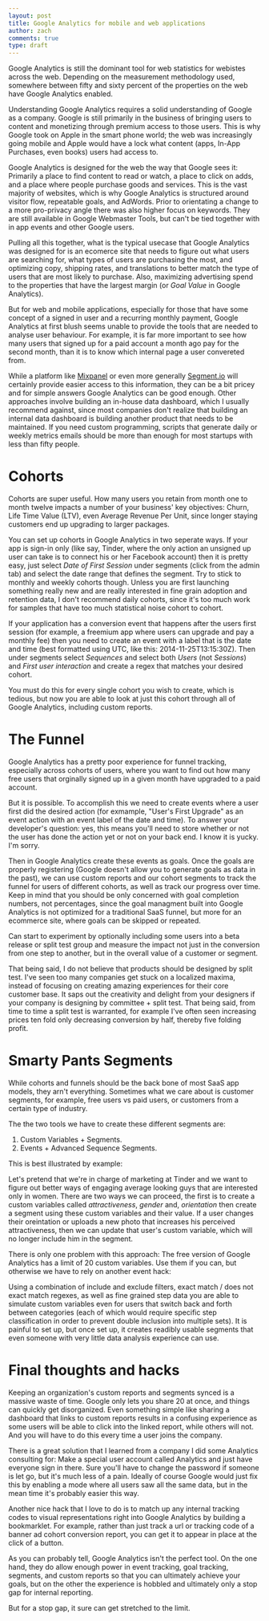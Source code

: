 ```yaml
---
layout: post
title: Google Analytics for mobile and web applications
author: zach
comments: true
type: draft
---
```


Google Analytics is still the dominant tool for web statistics for webistes across the web. Depending on the measurement methodology used, somewhere between fifty and sixty percent of the properties on the web have Google Analytics enabled.

Understanding Google Analytics requires a solid understanding of Google as a company. Google is still primarily in the business of bringing users to content and monetizing through premium access to those users. This is why Google took on Apple in the smart phone world; the web was increasingly going mobile and Apple would have a lock what content (apps, In-App Purchases, even books) users had access to.

Google Analytics is designed for the web the way that Google sees it: Primarily a place to find content to read or watch, a place to click on adds, and a place where people purchase goods and services. This is the vast majority of websites, which is why Google Analytics is structured around visitor flow, repeatable goals, and AdWords. Prior to orientating a change to a more pro-privacy angle there was also higher focus on keywords. They are still available in Google Webmaster Tools, but can't be tied together with in app events and other Google users.

Pulling all this together, what is the typical usecase that Google Analytics was designed for is an ecomerce site that needs to figure out what users are searching for, what types of users are purchasing the most, and optimizing copy, shipping rates, and translations to better match the type of users that are most likely to purchase. Also, maximizing advertising spend to the properties that have the largest margin (or *Goal Value* in Google Analytics).

But for web and mobile applications, especially for those that have some concept of a signed in user and a recurring monthly payment, Google Analytics at first blush seems unable to provide the tools that are needed to analyse user behaviour. For example, it is far more important to see how many users that signed up for a paid account a month ago pay for the second month, than it is to know which internal page a user convereted from.

While a platform like [Mixpanel](https://mixpanel.com) or even more generally [Segment.io](https://segment.io/) will certainly provide easier access to this information, they can be a bit pricey and for simple answers Google Analytics can be good enough. Other approaches involve building an in-house data dashboard, which I usually recommend against, since most companies don't realize that building an internal data dashboard is building another product that needs to be maintained. If you need custom programming, scripts that generate daily or weekly metrics emails should be more than enough for most startups with less than fifty people.

# Cohorts

Cohorts are super useful. How many users you retain from month one to month twelve impacts a number of your business' key objectives: Churn, Life Time Value (LTV), even Average Revenue Per Unit, since longer staying customers end up upgrading to larger packages.

You can set up cohorts in Google Analytics in two seperate ways. If your app is sign-in only (like say, Tinder, where the only action an unsigned up user can take is to connect his or her Facebook account) then it is pretty easy, just select *Date of First Session* under segments (click from the admin tab) and select the date range that defines the segment. Try to stick to monthly and weekly cohorts though. Unless you are first launching something really new and are really interested in fine grain adoption and retention data, I don't recommend daily cohorts, since it's too much work for samples that have too much statistical noise cohort to cohort.

If your application has a conversion event that happens after the users first session (for example, a freemium app where users can upgrade and pay a monthly fee) then you need to create an event with a label that is the date and time (best formatted using UTC, like this: 2014-11-25T13:15:30Z). Then under segments select *Sequences* and select both *Users* (not *Sessions*) and *First user interaction* and create a regex that matches your desired cohort.

You must do this for every single cohort you wish to create, which is tedious, but now you are able to look at just this cohort through all of Google Analytics, including custom reports.

# The Funnel

Google Analytics has a pretty poor experience for funnel tracking, especially across cohorts of users, where you want to find out how many free users that orginally signed up in a given month have upgraded to a paid account.

But it is possible. To accomplish this we need to create events where a user first did the desired action (for exmample, "User's First Upgrade" as an event action with an event label of the date and time). To answer your developer's question: yes, this means you'll need to store whether or not the user has done the action yet or not on your back end. I know it is yucky. I'm sorry.

Then in Google Analytics create these events as goals. Once the goals  are properly registering (Google doesn't allow you to generate goals as data in the past), we can use custom reports and our cohort segments to track the funnel for users of different cohorts, as well as track our progress over time. Keep in mind that you should be only concerned with goal completion numbers, not percentages, since the goal managment built into Google Analytics is not optimized for a traditional SaaS funnel, but more for an ecommerce site, where goals can be skipped or repeated.

Can start to experiment by optionally including some users into a beta release or split test group and measure the impact not just in the conversion from one step to another, but in the overall value of a customer or segment.

That being said, I do not believe that products should be designed by split test. I've seen too many companies get stuck on a localized maxima, instead of focusing on creating amazing experiences for their core customer base. It saps out the creativity and delight from your designers if your company is designing by committee + split test. That being said, from time to time a split test is warranted, for example I've often seen increasing prices ten fold only decreasing conversion by half, thereby five folding profit.

# Smarty Pants Segments

While cohorts and funnels should be the back bone of most SaaS app models, they arn't everything. Sometimes what we care about is customer segments, for example, free users vs paid users, or customers from a certain type of industry.

The the two tools we have to create these different segments are:

1. Custom Variables + Segments.
2. Events + Advanced Sequence Segments.

This is best illustrated by example:

Let's pretend that we're in charge of marketing at Tinder and we want to figure out better ways of engaging average looking guys that are interested only in women. There are two ways we can proceed, the first is to create a custom variables called *attractiveness*, *gender* and, *orientation* then create a segment using these custom variables and their value. If a user changes their oreintation or uploads a new photo that increases his perceived attractiveness, then we can update that user's custom variable, which will no longer include him in the segment.

There is only one problem with this approach: The free version of Google Analytics has a limit of 20 custom variables. Use them if you can, but otherwise we have to rely on another event hack:

Using a combination of include and exclude filters, exact match / does not exact match regexes, as well as fine grained step data you are able to simulate custom variables even for users that switch back and forth between categories (each of which would require specific step classification in order to prevent double inclusion into multiple sets). It is painful to set up, but once set up, it creates readibly usable segments that even someone with very little data analysis experience can use.

# Final thoughts and hacks

Keeping an organization's custom reports and segments synced is a massive waste of time. Google only lets you share 20 at once, and things can quickly get disorganized. Even something simple like sharing a dashboard that links to custom reports results in a confusing experience as some users will be able to click into the linked report, while others will not. And you will have to do this every time a user joins the company.

There is a great solution that I learned from a company I did some Analytics consulting for: Make a special user account called Analytics and just have everyone sign in there. Sure you'll have to change the password if someone is let go, but it's much less of a pain. Ideally of course Google would just fix this by enabling a mode where all users saw all the same data, but in the mean time it's probably easier this way.

Another nice hack that I love to do is to match up any internal tracking codes to visual representations right into Google Analytics by building a bookmarklet. For example, rather than just track a url or tracking code of a banner ad cohort conversion report, you can get it to appear in place at the click of a button.

As you can probably tell, Google Analytics isn't the perfect tool. On the one hand, they do allow enough power in event tracking, goal tracking, segments, and custom reports so that you can ultimately achieve your goals, but on the other the experience is hobbled and ultimately only a stop gap for internal reporting.

But for a stop gap, it sure can get stretched to the limit.
